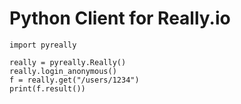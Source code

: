 # Python Client for Really.io

```
import pyreally

really = pyreally.Really()
really.login_anonymous()
f = really.get("/users/1234")
print(f.result())
```

